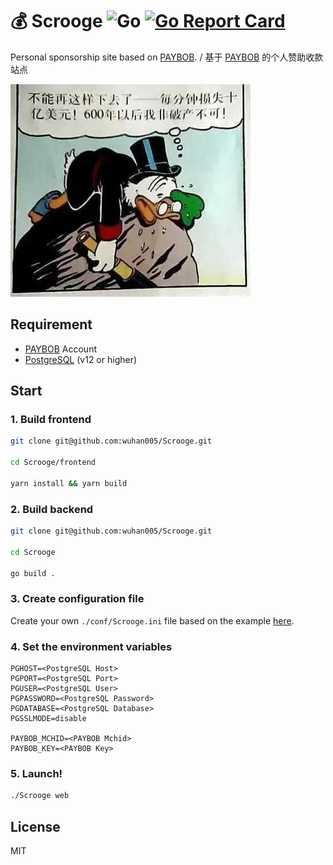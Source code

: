# 💰 Scrooge ![Go](https://github.com/wuhan005/Scrooge/workflows/Go/badge.svg) [![Go Report Card](https://goreportcard.com/badge/github.com/wuhan005/Scrooge)](https://goreportcard.com/report/github.com/wuhan005/Scrooge)

Personal sponsorship site based on [PAYBOB](https://paybob.cn/). / 基于 [PAYBOB](https://paybob.cn/) 的个人赞助收款站点

<img src="assets/Scrooge.JPG"/>

## Requirement

* [PAYBOB](https://paybob.cn/) Account
* [PostgreSQL](https://wiki.postgresql.org/wiki/Detailed_installation_guides) (v12 or higher)

## Start

### 1. Build frontend

```bash
git clone git@github.com:wuhan005/Scrooge.git

cd Scrooge/frontend

yarn install && yarn build
```

### 2. Build backend

```bash
git clone git@github.com:wuhan005/Scrooge.git

cd Scrooge

go build .
```

### 3. Create configuration file

Create your own `./conf/Scrooge.ini` file based on the example [here](./conf/scrooge.ini).

### 4. Set the environment variables

```
PGHOST=<PostgreSQL Host>
PGPORT=<PostgreSQL Port>
PGUSER=<PostgreSQL User>
PGPASSWORD=<PostgreSQL Password>
PGDATABASE=<PostgreSQL Database>
PGSSLMODE=disable

PAYBOB_MCHID=<PAYBOB Mchid>
PAYBOB_KEY=<PAYBOB Key>
```

### 5. Launch!

```bash
./Scrooge web
```

## License

MIT